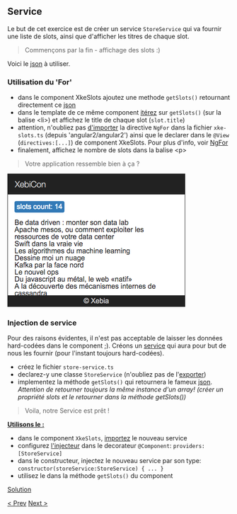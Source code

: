 ## Service

Le but de cet exercice est de créer un service `StoreService` qui va fournir une liste de slots, ainsi que d'afficher les titres de chaque slot.

> Commençons par la fin - affichage des slots :)

Voici le [json](3-store-service-json.md) à utiliser.


### Utilisation du 'For'

- dans le component XkeSlots ajoutez une methode `getSlots()` retournant directement ce [json](3-store-service-json.md)
- dans le template de ce même component [itérez](https://angular.io/docs/js/latest/api/directives/NgFor-class.html) sur `getSlots()` (sur la balise &lt;li&gt;) et affichez le title de chaque slot (`slot.title`)
- attention, n'oubliez pas [d'importer](https://developer.mozilla.org/en-US/docs/Web/JavaScript/Reference/Statements/import) la directive `NgFor` dans la fichier `xke-slots.ts` (depuis 'angular2/angular2') ainsi que le declarer dans le `@View` (`directives:[...]`) de component XkeSlots. Pour plus d'info, voir [NgFor](https://angular.io/docs/js/latest/api/directives/NgFor-class.html)
- finalement, affichez le nombre de slots dans la balise &lt;p&gt;


> Votre application ressemble bien à ça ?

![store service resultat](img/store-service-resultat.png)
  
  
### Injection de service

Pour des raisons évidentes, il n'est pas acceptable de laisser les données hard-codées dans le component ;).
Créons un [service](http://xebia-france.github.io/slot-angular2/#/5) qui aura pour but de nous les fournir (pour l'instant toujours hard-codées).

- créez le fichier `store-service.ts`
- declarez-y une classe `StoreService` (n'oubliez pas de l'[exporter](https://developer.mozilla.org/en-US/docs/Web/JavaScript/Reference/Statements/export))
- implementez la méthode  `getSlots()` qui retournera le fameux [json](3-store-service-json.md). _Attention de retourner toujours la même instance d'un array! (créer un propriété slots et le retourner dans la méthode getSlots())_


> Voila, notre Service est prêt !

**[Utilisons le :](http://xebia-france.github.io/slot-angular2/#/5/1)**

- dans le component `XkeSlots`, [importez](https://developer.mozilla.org/en-US/docs/Web/JavaScript/Reference/Statements/import) le nouveau service
- configurez [l'injecteur](https://angular.io/docs/js/latest/api/annotations/ComponentAnnotation-class.html) dans le decorateur `@Component`:  `providers: [StoreService]`   
- dans le constructeur, injectez le nouveau service par son type: `constructor(storeService:StoreService) { ... }`
- utilisez le dans la méthode `getSlots()` du component 

[Solution](3-store-service-solution.md)

[< Prev](2-first-component.md) [Next >](4-slot-component.md)
